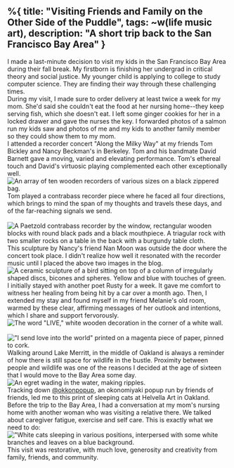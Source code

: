 %{
  title: "Visiting Friends and Family on the Other Side of the Puddle",
  tags: ~w(life music art),
  description: "A short trip back to the San Francisco Bay Area"
}
---
I made a last-minute decision to visit my kids in the San Francisco Bay Area during their fall break.  My firstborn is finishing her undergrad in critical theory and social justice. My younger child is applying to college to study computer science.  They are finding their way through these challenging times.
<br>
During my visit, I made sure to order delivery at least twice a week for my mom.  She'd said she couldn't eat the food at her nursing home--they keep serving fish, which she doesn't eat.  I left some ginger cookies for her in a locked drawer and gave the nurses the key.  I forwarded photos of a salmon run my kids saw and photos of me and my kids to another family member so they could show them to my mom.
<br>
I attended a recorder concert "Along the Milky Way" at my friends Tom Bickley and Nancy Beckman's in Berkeley.  Tom and his bandmate David Barnett gave a moving, varied and elevating performance.  Tom's ethereal touch and David's virtuosic playing complemented each other exceptionally well.
<br>
![An array of ten wooden recorders of various sizes on a black zippered bag.](/images/recorders.jpg)
<br>
Tom played a contrabass recorder piece where he faced all four directions, which brings to mind the span of my thoughts and travels these days, and of the far-reaching signals we send.  
<br>
![A Paetzold contrabass recorder by the window, rectangular wooden blocks with round black pads and a black mouthpiece.  A triagular rock with two smaller rocks on a table in the back with a burgundy table cloth.](/images/contrabass.jpg)
<br>
This sculpture by Nancy's friend Nan Moon was outside the door where the concert took place.  I didn't realize how well it resonated with the recorder music until I placed the above two images in the blog.
<br>
![A ceramic sculpture of a bird sitting on top of a column of irregularly shaped discs, bicones and spheres.  Yellow and blue with touches of green.](/images/bird-column-sculpture.jpg)
<br>
I initially stayed with another poet Rusty for a week. It gave me comfort to witness her healing from being hit by a car over a month ago.  Then, I extended my stay and found myself in my friend Melanie's old room, warmed by these clear, affirming messages of her outlook and intentions, which I share and support fervorously.
<br>
![The word "LIVE," white wooden decoration in the corner of a white wall.](/images/live.jpg)
<br>
<br>
!["I send love into the world" printed on a magenta piece of paper, pinned to cork.](/images/i-send-love.jpg)
<br>
Walking around Lake Merritt, in the middle of Oakland is always a reminder of how there is still space for wildlife in the bustle.  Proximity between people and wildlife was one of the reasons I decided at the age of sixteen that I would move to the Bay Area some day.
<br>
![An egret wading in the water, making ripples.](/images/egret-ripple.jpg)
<br>
Tracking down [@okkonpopup](https://www.instagram.com/okkonpopup/ "House made organic Japanese savory pancake"), an okonomiyaki popup run by friends of friends, led me to this print of sleeping cats at Helvella Art in Oakland.  Before the trip to the Bay Area, I had a conversation at my mom's nursing home with another woman who was visiting a relative there.  We talked about caregiver fatigue, exercise and self care.  This is exactly what we need to do:
<br>
!["White cats sleeping in various positions, interpersed with some white branches and leaves  on a blue background.](/images/sleeping-cats.jpg)
<br>
This visit was restorative, with much love, generosity and creativity from family, friends, and community.

